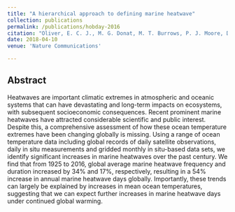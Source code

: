 ```yaml
---
title: "A hierarchical approach to defining marine heatwave"
collection: publications
permalink: /publications/hobday-2016
citation: "Oliver, E. C. J., M. G. Donat, M. T. Burrows, P. J. Moore, D. A. Smale, L. V. Alexander, J. Benthuysen, M. Feng, A. Sen Gupta, A. J. Hobday, N. J. Holbrook, S. E. Perkins-Kirkpatrick, <b>H. A. Scannell</b>, S. C. Straub, and T. Wernberg (2018), Longer and more frequent marine heatwaves over the past century, <i>Nat. Commun.</i>, 9: 1324, DOI: <a href='https://doi.org/10.1038/s41467-018-03732-9' target="_blank">10.1038/s41467-018-03732-9</a>"
date: 2018-04-10
venue: 'Nature Communications'

---
```



## Abstract
Heatwaves are important climatic extremes in atmospheric and oceanic systems that can have devastating and long-term impacts on ecosystems, with subsequent socioeconomic consequences. Recent prominent marine heatwaves have attracted considerable scientific and public interest. Despite this, a comprehensive assessment of how these ocean temperature extremes have been changing globally is missing. Using a range of ocean temperature data including global records of daily satellite observations, daily in situ measurements and gridded monthly in situ-based data sets, we identify significant increases in marine heatwaves over the past century. We find that from 1925 to 2016, global average marine heatwave frequency and duration increased by 34% and 17%, respectively, resulting in a 54% increase in annual marine heatwave days globally. Importantly, these trends can largely be explained by increases in mean ocean temperatures, suggesting that we can expect further increases in marine heatwave days under continued global warming.


